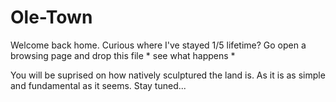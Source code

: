 # Ole-Town

Welcome back home. Curious where I've stayed 1/5 lifetime? Go open a browsing page and drop this file * see what happens *

You will be suprised on how natively sculptured the land is. As it is as simple and fundamental as it seems. Stay tuned...

